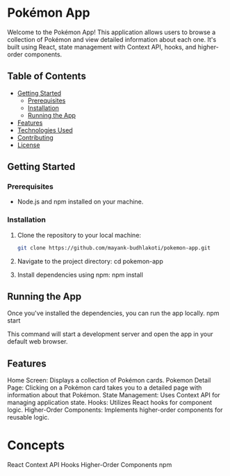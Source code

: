 # Pokémon App

Welcome to the Pokémon App! This application allows users to browse a collection of Pokémon and view detailed information about each one. It's built using React, state management with Context API, hooks, and higher-order components.

## Table of Contents
- [Getting Started](#getting-started)
  - [Prerequisites](#prerequisites)
  - [Installation](#installation)
  - [Running the App](#running-the-app)
- [Features](#features)
- [Technologies Used](#technologies-used)
- [Contributing](#contributing)
- [License](#license)

## Getting Started

### Prerequisites
- Node.js and npm installed on your machine.

### Installation
1. Clone the repository to your local machine:
   ```sh
   git clone https://github.com/mayank-budhlakoti/pokemon-app.git

2. Navigate to the project directory:
  cd pokemon-app

3. Install dependencies using npm:
npm install

## Running the App
Once you've installed the dependencies, you can run the app locally.
npm start

This command will start a development server and open the app in your default web browser.

## Features
Home Screen: Displays a collection of Pokémon cards.
Pokemon Detail Page: Clicking on a Pokémon card takes you to a detailed page with information about that Pokémon.
State Management: Uses Context API for managing application state.
Hooks: Utilizes React hooks for component logic.
Higher-Order Components: Implements higher-order components for reusable logic.

# Concepts
React
Context API
Hooks
Higher-Order Components
npm


